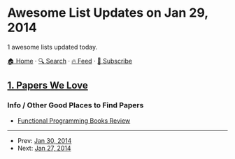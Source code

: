 # Awesome List Updates on Jan 29, 2014

1 awesome lists updated today.

[🏠 Home](/README.md) · [🔍 Search](https://www.trackawesomelist.com/search/) · [🔥 Feed](https://www.trackawesomelist.com/rss.xml) · [📮 Subscribe](https://trackawesomelist.us17.list-manage.com/subscribe?u=d2f0117aa829c83a63ec63c2f&id=36a103854c)



## [1. Papers We Love](/content/papers-we-love/papers-we-love/README.md)

### Info / Other Good Places to Find Papers

*   [Functional Programming Books Review](http://alexott.net/en/fp/books/)

---

- Prev: [Jan 30, 2014](/content/2014/01/30/README.md)
- Next: [Jan 27, 2014](/content/2014/01/27/README.md)